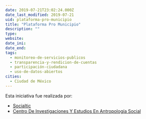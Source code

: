 ```yaml
---
date: 2019-07-21T23:02:24.000Z
date_last_modified: 2019-07-21
uid: plataforma-pro-municipio
title: "Plataforma Pro Municipio"
description: ""
type: 
website: 
date_ini: 
date_end: 
tags:
  - monitoreo-de-servicios-publicos
  - transparencia-y-rendicion-de-cuentas
  - participación-ciudadana
  - uso-de-datos-abiertos
cities: 
  - Ciudad de México
---
```


Esta iniciativa fue realizada por:

- [Socialtic](/i/socialtic.html)
- [Centro De Investigaciones Y Estudios En Antropología Social](/i/centro-de-investigaciones-y-estudios-en-antropologia-social.html)
